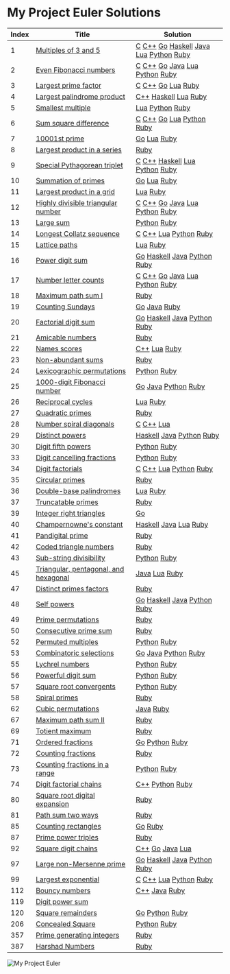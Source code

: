 My Project Euler Solutions
========

|Index|Title|Solution|
| ----- | -------- | -------- |
|1|[Multiples of 3 and 5](https://projecteuler.net/problem=1)|[C](/src/001.%20Multiples%20of%203%20and%205/001.c) [C++](/src/001.%20Multiples%20of%203%20and%205/001.cpp) [Go](/src/001.%20Multiples%20of%203%20and%205/001.go) [Haskell](/src/001.%20Multiples%20of%203%20and%205/001.hs) [Java](/src/001.%20Multiples%20of%203%20and%205/001.java) [Lua](/src/001.%20Multiples%20of%203%20and%205/001.lua) [Python](/src/001.%20Multiples%20of%203%20and%205/001.py) [Ruby](/src/001.%20Multiples%20of%203%20and%205/001.rb) |
|2|[Even Fibonacci numbers](https://projecteuler.net/problem=2)|[C](/src/002.%20Even%20Fibonacci%20numbers/002.c) [C++](/src/002.%20Even%20Fibonacci%20numbers/002.cpp) [Go](/src/002.%20Even%20Fibonacci%20numbers/002.go) [Java](/src/002.%20Even%20Fibonacci%20numbers/002.java) [Lua](/src/002.%20Even%20Fibonacci%20numbers/002.lua) [Python](/src/002.%20Even%20Fibonacci%20numbers/002.py) [Ruby](/src/002.%20Even%20Fibonacci%20numbers/002.rb) |
|3|[Largest prime factor](https://projecteuler.net/problem=3)|[C](/src/003.%20Largest%20prime%20factor/003.c) [C++](/src/003.%20Largest%20prime%20factor/003.cpp) [Go](/src/003.%20Largest%20prime%20factor/003.go) [Lua](/src/003.%20Largest%20prime%20factor/003.lua) [Ruby](/src/003.%20Largest%20prime%20factor/003.rb) |
|4|[Largest palindrome product](https://projecteuler.net/problem=4)|[C++](/src/004.%20Largest%20palindrome%20product/004.cpp) [Haskell](/src/004.%20Largest%20palindrome%20product/004.hs) [Lua](/src/004.%20Largest%20palindrome%20product/004.lua) [Ruby](/src/004.%20Largest%20palindrome%20product/004.rb) |
|5|[Smallest multiple](https://projecteuler.net/problem=5)|[Lua](/src/005.%20Smallest%20multiple/005.lua) [Python](/src/005.%20Smallest%20multiple/005.py) [Ruby](/src/005.%20Smallest%20multiple/005.rb) |
|6|[Sum square difference](https://projecteuler.net/problem=6)|[C](/src/006.%20Sum%20square%20difference/006.c) [C++](/src/006.%20Sum%20square%20difference/006.cpp) [Go](/src/006.%20Sum%20square%20difference/006.go) [Lua](/src/006.%20Sum%20square%20difference/006.lua) [Python](/src/006.%20Sum%20square%20difference/006.py) [Ruby](/src/006.%20Sum%20square%20difference/006.rb) |
|7|[10001st prime](https://projecteuler.net/problem=7)|[Go](/src/007.%2010001st%20prime/007.go) [Lua](/src/007.%2010001st%20prime/007.lua) [Ruby](/src/007.%2010001st%20prime/007.rb) |
|8|[Largest product in a series](https://projecteuler.net/problem=8)|[Ruby](/src/008.%20Largest%20product%20in%20a%20series/008.rb) |
|9|[Special Pythagorean triplet](https://projecteuler.net/problem=9)|[C](/src/009.%20Special%20Pythagorean%20triplet/009.c) [C++](/src/009.%20Special%20Pythagorean%20triplet/009.cpp) [Haskell](/src/009.%20Special%20Pythagorean%20triplet/009.hs) [Lua](/src/009.%20Special%20Pythagorean%20triplet/009.lua) [Python](/src/009.%20Special%20Pythagorean%20triplet/009.py) [Ruby](/src/009.%20Special%20Pythagorean%20triplet/009.rb) |
|10|[Summation of primes](https://projecteuler.net/problem=10)|[Go](/src/010.%20Summation%20of%20primes/010.go) [Lua](/src/010.%20Summation%20of%20primes/010.lua) [Ruby](/src/010.%20Summation%20of%20primes/010.rb) |
|11|[Largest product in a grid](https://projecteuler.net/problem=11)|[Lua](/src/011.%20Largest%20product%20in%20a%20grid/011.lua) [Ruby](/src/011.%20Largest%20product%20in%20a%20grid/011.rb) |
|12|[Highly divisible triangular number](https://projecteuler.net/problem=12)|[C](/src/012.%20Highly%20divisible%20triangular%20number/012.c) [C++](/src/012.%20Highly%20divisible%20triangular%20number/012.cpp) [Go](/src/012.%20Highly%20divisible%20triangular%20number/012.go) [Java](/src/012.%20Highly%20divisible%20triangular%20number/012.java) [Lua](/src/012.%20Highly%20divisible%20triangular%20number/012.lua) [Python](/src/012.%20Highly%20divisible%20triangular%20number/012.py) [Ruby](/src/012.%20Highly%20divisible%20triangular%20number/012.rb) |
|13|[Large sum](https://projecteuler.net/problem=13)|[Python](/src/013.%20Large%20sum/013.py) [Ruby](/src/013.%20Large%20sum/013.rb) |
|14|[Longest Collatz sequence](https://projecteuler.net/problem=14)|[C](/src/014.%20Longest%20Collatz%20sequence/014.c) [C++](/src/014.%20Longest%20Collatz%20sequence/014.cpp) [Lua](/src/014.%20Longest%20Collatz%20sequence/014.lua) [Python](/src/014.%20Longest%20Collatz%20sequence/014.py) [Ruby](/src/014.%20Longest%20Collatz%20sequence/014.rb) |
|15|[Lattice paths](https://projecteuler.net/problem=15)|[Lua](/src/015.%20Lattice%20paths/015.lua) [Ruby](/src/015.%20Lattice%20paths/015.rb) |
|16|[Power digit sum](https://projecteuler.net/problem=16)|[Go](/src/016.%20Power%20digit%20sum/016.go) [Haskell](/src/016.%20Power%20digit%20sum/016.hs) [Java](/src/016.%20Power%20digit%20sum/016.java) [Python](/src/016.%20Power%20digit%20sum/016.py) [Ruby](/src/016.%20Power%20digit%20sum/016.rb) |
|17|[Number letter counts](https://projecteuler.net/problem=17)|[C](/src/017.%20Number%20letter%20counts/017.c) [C++](/src/017.%20Number%20letter%20counts/017.cpp) [Go](/src/017.%20Number%20letter%20counts/017.go) [Java](/src/017.%20Number%20letter%20counts/017.java) [Lua](/src/017.%20Number%20letter%20counts/017.lua) [Python](/src/017.%20Number%20letter%20counts/017.py) [Ruby](/src/017.%20Number%20letter%20counts/017.rb) |
|18|[Maximum path sum I](https://projecteuler.net/problem=18)|[Ruby](/src/018.%20Maximum%20path%20sum%20I/018.rb) |
|19|[Counting Sundays](https://projecteuler.net/problem=19)|[Go](/src/019.%20Counting%20Sundays/019.go) [Java](/src/019.%20Counting%20Sundays/019.java) [Ruby](/src/019.%20Counting%20Sundays/019.rb) |
|20|[Factorial digit sum](https://projecteuler.net/problem=20)|[Go](/src/020.%20Factorial%20digit%20sum/020.go) [Haskell](/src/020.%20Factorial%20digit%20sum/020.hs) [Java](/src/020.%20Factorial%20digit%20sum/020.java) [Python](/src/020.%20Factorial%20digit%20sum/020.py) [Ruby](/src/020.%20Factorial%20digit%20sum/020.rb) |
|21|[Amicable numbers](https://projecteuler.net/problem=21)|[Ruby](/src/021.%20Amicable%20numbers/021.rb) |
|22|[Names scores](https://projecteuler.net/problem=22)|[C++](/src/022.%20Names%20scores/022.cpp) [Lua](/src/022.%20Names%20scores/022.lua) [Ruby](/src/022.%20Names%20scores/022.rb) |
|23|[Non-abundant sums](https://projecteuler.net/problem=23)|[Ruby](/src/023.%20Non-abundant%20sums/023.rb) |
|24|[Lexicographic permutations](https://projecteuler.net/problem=24)|[Python](/src/024.%20Lexicographic%20permutations/024.py) [Ruby](/src/024.%20Lexicographic%20permutations/024.rb) |
|25|[1000-digit Fibonacci number](https://projecteuler.net/problem=25)|[Go](/src/025.%201000-digit%20Fibonacci%20number/025.go) [Java](/src/025.%201000-digit%20Fibonacci%20number/025.java) [Python](/src/025.%201000-digit%20Fibonacci%20number/025.py) [Ruby](/src/025.%201000-digit%20Fibonacci%20number/025.rb) |
|26|[Reciprocal cycles](https://projecteuler.net/problem=26)|[Lua](/src/026.%20Reciprocal%20cycles/026.lua) [Ruby](/src/026.%20Reciprocal%20cycles/026.rb) |
|27|[Quadratic primes](https://projecteuler.net/problem=27)|[Ruby](/src/027.%20Quadratic%20primes/027.rb) |
|28|[Number spiral diagonals](https://projecteuler.net/problem=28)|[C](/src/028.%20Number%20spiral%20diagonals/028.c) [C++](/src/028.%20Number%20spiral%20diagonals/028.cpp) [Lua](/src/028.%20Number%20spiral%20diagonals/028.lua) |
|29|[Distinct powers](https://projecteuler.net/problem=29)|[Haskell](/src/029.%20Distinct%20powers/029.hs) [Java](/src/029.%20Distinct%20powers/029.java) [Python](/src/029.%20Distinct%20powers/029.py) [Ruby](/src/029.%20Distinct%20powers/029.rb) |
|30|[Digit fifth powers](https://projecteuler.net/problem=30)|[Python](/src/030.%20Digit%20fifth%20powers/030.py) [Ruby](/src/030.%20Digit%20fifth%20powers/030.rb) |
|33|[Digit cancelling fractions](https://projecteuler.net/problem=33)|[Python](/src/033.%20Digit%20cancelling%20fractions/033.py) [Ruby](/src/033.%20Digit%20cancelling%20fractions/033.rb) |
|34|[Digit factorials](https://projecteuler.net/problem=34)|[C](/src/034.%20Digit%20factorials/034.c) [C++](/src/034.%20Digit%20factorials/034.cpp) [Lua](/src/034.%20Digit%20factorials/034.lua) [Python](/src/034.%20Digit%20factorials/034.py) [Ruby](/src/034.%20Digit%20factorials/034.rb) |
|35|[Circular primes](https://projecteuler.net/problem=35)|[Ruby](/src/035.%20Circular%20primes/035.rb) |
|36|[Double-base palindromes](https://projecteuler.net/problem=36)|[Lua](/src/036.%20Double-base%20palindromes/036.lua) [Ruby](/src/036.%20Double-base%20palindromes/036.rb) |
|37|[Truncatable primes](https://projecteuler.net/problem=37)|[Ruby](/src/037.%20Truncatable%20primes/037.rb) |
|39|[Integer right triangles](https://projecteuler.net/problem=39)|[Go](/src/039.%20Integer%20right%20triangles/039.go) |
|40|[Champernowne's constant](https://projecteuler.net/problem=40)|[Haskell](/src/040.%20Champernowne's%20constant/040.hs) [Java](/src/040.%20Champernowne's%20constant/040.java) [Lua](/src/040.%20Champernowne's%20constant/040.lua) [Ruby](/src/040.%20Champernowne's%20constant/040.rb) |
|41|[Pandigital prime](https://projecteuler.net/problem=41)|[Ruby](/src/041.%20Pandigital%20prime/041.rb) |
|42|[Coded triangle numbers](https://projecteuler.net/problem=42)|[Ruby](/src/042.%20Coded%20triangle%20numbers/042.rb) |
|43|[Sub-string divisibility](https://projecteuler.net/problem=43)|[Python](/src/043.%20Sub-string%20divisibility/043.py) [Ruby](/src/043.%20Sub-string%20divisibility/043.rb) |
|45|[Triangular, pentagonal, and hexagonal](https://projecteuler.net/problem=45)|[Java](/src/045.%20Triangular,%20pentagonal,%20and%20hexagonal/045.java) [Lua](/src/045.%20Triangular,%20pentagonal,%20and%20hexagonal/045.lua) [Ruby](/src/045.%20Triangular,%20pentagonal,%20and%20hexagonal/045.rb) |
|47|[Distinct primes factors](https://projecteuler.net/problem=47)|[Ruby](/src/047.%20Distinct%20primes%20factors/047.rb) |
|48|[Self powers](https://projecteuler.net/problem=48)|[Go](/src/048.%20Self%20powers/048.go) [Haskell](/src/048.%20Self%20powers/048.hs) [Java](/src/048.%20Self%20powers/048.java) [Python](/src/048.%20Self%20powers/048.py) [Ruby](/src/048.%20Self%20powers/048.rb) |
|49|[Prime permutations](https://projecteuler.net/problem=49)|[Ruby](/src/049.%20Prime%20permutations/049.rb) |
|50|[Consecutive prime sum](https://projecteuler.net/problem=50)|[Ruby](/src/050.%20Consecutive%20prime%20sum/050.rb) |
|52|[Permuted multiples](https://projecteuler.net/problem=52)|[Python](/src/052.%20Permuted%20multiples/052.py) [Ruby](/src/052.%20Permuted%20multiples/052.rb) |
|53|[Combinatoric selections](https://projecteuler.net/problem=53)|[Go](/src/053.%20Combinatoric%20selections/053.go) [Java](/src/053.%20Combinatoric%20selections/053.java) [Python](/src/053.%20Combinatoric%20selections/053.py) [Ruby](/src/053.%20Combinatoric%20selections/053.rb) |
|55|[Lychrel numbers](https://projecteuler.net/problem=55)|[Python](/src/055.%20Lychrel%20numbers/055.py) [Ruby](/src/055.%20Lychrel%20numbers/055.rb) |
|56|[Powerful digit sum](https://projecteuler.net/problem=56)|[Python](/src/056.%20Powerful%20digit%20sum/056.py) [Ruby](/src/056.%20Powerful%20digit%20sum/056.rb) |
|57|[Square root convergents](https://projecteuler.net/problem=57)|[Python](/src/057.%20Square%20root%20convergents/057.py) [Ruby](/src/057.%20Square%20root%20convergents/057.rb) |
|58|[Spiral primes](https://projecteuler.net/problem=58)|[Ruby](/src/058.%20Spiral%20primes/058.rb) |
|62|[Cubic permutations](https://projecteuler.net/problem=62)|[Java](/src/062.%20Cubic%20permutations/062.java) [Ruby](/src/062.%20Cubic%20permutations/062.rb) |
|67|[Maximum path sum II](https://projecteuler.net/problem=67)|[Ruby](/src/067.%20Maximum%20path%20sum%20II/067.rb) |
|69|[Totient maximum](https://projecteuler.net/problem=69)|[Ruby](/src/069.%20Totient%20maximum/069.rb) |
|71|[Ordered fractions](https://projecteuler.net/problem=71)|[Go](/src/071.%20Ordered%20fractions/071.go) [Python](/src/071.%20Ordered%20fractions/071.py) [Ruby](/src/071.%20Ordered%20fractions/071.rb) |
|72|[Counting fractions](https://projecteuler.net/problem=72)|[Ruby](/src/072.%20Counting%20fractions/072.rb) |
|73|[Counting fractions in a range](https://projecteuler.net/problem=73)|[Python](/src/073.%20Counting%20fractions%20in%20a%20range/073.py) [Ruby](/src/073.%20Counting%20fractions%20in%20a%20range/073.rb) |
|74|[Digit factorial chains](https://projecteuler.net/problem=74)|[C++](/src/074.%20Digit%20factorial%20chains/074.cpp) [Python](/src/074.%20Digit%20factorial%20chains/074.py) [Ruby](/src/074.%20Digit%20factorial%20chains/074.rb) |
|80|[Square root digital expansion](https://projecteuler.net/problem=80)|[Ruby](/src/080.%20Square%20root%20digital%20expansion/080.rb) |
|81|[Path sum two ways](https://projecteuler.net/problem=81)|[Ruby](/src/081.%20Path%20sum%20two%20ways/081.rb) |
|85|[Counting rectangles](https://projecteuler.net/problem=85)|[Go](/src/085.%20Counting%20rectangles/085.go) [Ruby](/src/085.%20Counting%20rectangles/085.rb) |
|87|[Prime power triples](https://projecteuler.net/problem=87)|[Ruby](/src/087.%20Prime%20power%20triples/087.rb) |
|92|[Square digit chains](https://projecteuler.net/problem=92)|[C++](/src/092.%20Square%20digit%20chains/092.cpp) [Go](/src/092.%20Square%20digit%20chains/092.go) [Java](/src/092.%20Square%20digit%20chains/092.java) [Lua](/src/092.%20Square%20digit%20chains/092.lua) |
|97|[Large non-Mersenne prime](https://projecteuler.net/problem=97)|[Go](/src/097.%20Large%20non-Mersenne%20prime/097.go) [Haskell](/src/097.%20Large%20non-Mersenne%20prime/097.hs) [Java](/src/097.%20Large%20non-Mersenne%20prime/097.java) [Python](/src/097.%20Large%20non-Mersenne%20prime/097.py) [Ruby](/src/097.%20Large%20non-Mersenne%20prime/097.rb) |
|99|[Largest exponential](https://projecteuler.net/problem=99)|[C](/src/099.%20Largest%20exponential/099.c) [C++](/src/099.%20Largest%20exponential/099.cpp) [Lua](/src/099.%20Largest%20exponential/099.lua) [Python](/src/099.%20Largest%20exponential/099.py) [Ruby](/src/099.%20Largest%20exponential/099.rb) |
|112|[Bouncy numbers](https://projecteuler.net/problem=112)|[C++](/src/112.%20Bouncy%20numbers/112.cpp) [Java](/src/112.%20Bouncy%20numbers/112.java) [Ruby](/src/112.%20Bouncy%20numbers/112.rb) |
|119|[Digit power sum](https://projecteuler.net/problem=119)||
|120|[Square remainders](https://projecteuler.net/problem=120)|[Go](/src/120.%20Square%20remainders/120.go) [Python](/src/120.%20Square%20remainders/120.py) [Ruby](/src/120.%20Square%20remainders/120.rb) |
|206|[Concealed Square](https://projecteuler.net/problem=206)|[Python](/src/206.%20Concealed%20Square/206.py) [Ruby](/src/206.%20Concealed%20Square/206.rb) |
|357|[Prime generating integers](https://projecteuler.net/problem=357)|[Ruby](/src/357.%20Prime%20generating%20integers/357.rb) |
|387|[Harshad Numbers](https://projecteuler.net/problem=387)|[Ruby](/src/387.%20Harshad%20Numbers/387.rb) |

![My Project Euler](https://projecteuler.net/profile/yuhao.png)
